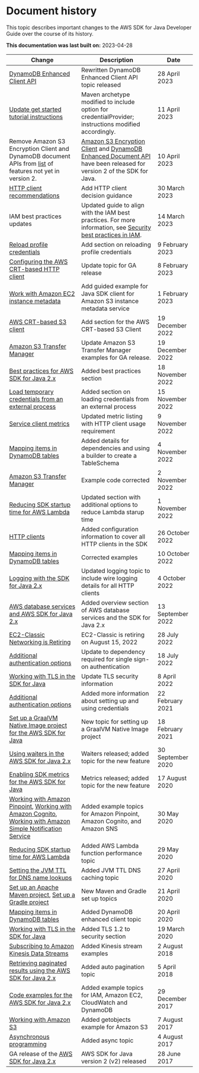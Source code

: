 # Document history<a name="document-history"></a>

This topic describes important changes to the AWS SDK for Java Developer Guide over the course of its history\.

 **This documentation was last built on:** 2023\-04\-28


| Change | Description | Date | 
| --- | --- | --- | 
| [DynamoDB Enhanced Client API](dynamodb-enhanced-client.md) | Rewritten DynamoDB Enhanced Client API topic released | 28 April 2023 | 
| [Update get started tutorial instructions](get-started.md#get-started-projectsetup) | Maven archetype modified to include option for credentialProvider; instructions modified accordingly\. | 11 April 2023 | 
| Remove Amazon S3 Encryption Client and DynamoDB document APIs from [list](home.md#features-notyet) of features not yet in version 2\. | [Amazon S3 Encryption Client](https://docs.aws.amazon.com/amazon-s3-encryption-client/latest/developerguide/getting-started.html) and [DynamoDB Enhanced Document API ](https://sdk.amazonaws.com/java/api/latest/software/amazon/awssdk/enhanced/dynamodb/document/package-summary.html)have been released for version 2 of the SDK for Java\. | 10 April 2023 | 
| [HTTP client recommendations](http-configuration.md#http-clients-recommend) | Add HTTP client decision guidance | 30 March 2023 | 
|  IAM best practices updates  |  Updated guide to align with the IAM best practices\. For more information, see [Security best practices in IAM](https://docs.aws.amazon.com/IAM/latest/UserGuide/best-practices.html)\.  | 14 March 2023 | 
| [Reload profile credentials](credentials-profiles.md#profile-reloading) | Add section on reloading profile credentials | 9 February 2023 | 
| [Configuring the AWS CRT\-based HTTP client](http-configuration-crt.md) | Update topic for GA release | 8 February 2023 | 
| [Work with Amazon EC2 instance metadata](examples-ec2-IMDS.md) | Add guided example for Java SDK client for Amazon S3 instance metadata service | 1 February 2023 | 
| [AWS CRT\-based S3 client](crt-based-s3-client.md) | Add section for the AWS CRT\-based S3 Client | 19 December 2022 | 
| [ Amazon S3 Transfer Manager](transfer-manager.md) | Update Amazon S3 Transfer Manager examples for GA release\. | 19 December 2022 | 
| [Best practices for AWS SDK for Java 2\.x](best-practices.md) | Added best practices section | 18 November 2022 | 
| [Load temporary credentials from an external process](credentials-process.md) | Added section on loading credentials from an external process | 15 November 2022 | 
| [Service client metrics](metrics-list.md) | Updated metric listing with HTTP client usage requirement | 9 November 2022 | 
| [Mapping items in DynamoDB tables](examples-dynamodb-enhanced.md) | Added details for dependencies and using a builder to create a  TableSchema | 4 November 2022 | 
| [ Amazon S3 Transfer Manager](transfer-manager.md) | Example code corrected | 2 November 2022 | 
| [Reducing SDK startup time for AWS Lambda](lambda-optimize-starttime.md) | Updated section with additional options to reduce Lambda starup time | 1 November 2022 | 
| [HTTP clients](http-configuration.md) | Added configuration information to cover all HTTP clients in the SDK | 26 October 2022 | 
| [Mapping items in DynamoDB tables](examples-dynamodb-enhanced.md) | Corrected examples | 10 October 2022 | 
| [Logging with the SDK for Java 2\.x](logging-slf4j.md) | Updated logging topic to include wire logging details for all HTTP clients | 4 October 2022 | 
|  [AWS database services and AWS SDK for Java 2\.x](examples-databases.md)  | Added overview section of AWS database services and the SDK for Java 2\.x | 13 September 2022 | 
|  [EC2\-Classic Networking is Retiring](http://aws.amazon.com/blogs/aws/ec2-classic-is-retiring-heres-how-to-prepare)   |  EC2\-Classic is retiring on August 15, 2022  |  28 July 2022  | 
|   [Additional authentication options](setup-basics.md#setup-additional)   |  Update to dependency required for single sign\-on authentication  |  18 July 2022  | 
|   [ Working with TLS in the SDK for Java](security-java-tls.md)   |  Update TLS security information  |  8 April 2022  | 
|   [Additional authentication options](setup-basics.md#setup-additional)   |  Added more information about setting up and using credentials  |  22 February 2021  | 
|   [Set up a GraalVM Native Image project for the AWS SDK for Java](setup-project-graalvm.md)   |  New topic for setting up a GraalVM Native Image project  |  18 February 2021  | 
|   [Using waiters in the AWS SDK for Java 2\.x](waiters.md)   |  Waiters released; added topic for the new feature  |  30 September 2020  | 
|   [Enabling SDK metrics for the AWS SDK for Java](metrics.md)   |  Metrics released; added topic for the new feature  |  17 August 2020  | 
|   [Working with Amazon Pinpoint](examples-pinpoint.md), [Working with Amazon Cognito](examples-cognito.md), [Working with Amazon Simple Notification Service](examples-simple-notification-service.md)   |  Added example topics for Amazon Pinpoint, Amazon Cognito, and Amazon SNS   |  30 May 2020  | 
|   [Reducing SDK startup time for AWS Lambda](lambda-optimize-starttime.md)   |  Added AWS Lambda function performance topic  |  29 May 2020  | 
|   [Setting the JVM TTL for DNS name lookups](jvm-ttl-dns.md)   |  Added JVM TTL DNS caching topic  |  27 April 2020  | 
|   [Set up an Apache Maven project](setup-project-maven.md), [Set up a Gradle project](setup-project-gradle.md)   |  New Maven and Gradle set up topics  |  21 April 2020  | 
|   [Mapping items in DynamoDB tables](examples-dynamodb-enhanced.md)   |  Added DynamoDB enhanced client topic  |  20 April 2020  | 
|   [ Working with TLS in the SDK for Java](security-java-tls.md)   |  Added TLS 1\.2 to security section  |  19 March 2020  | 
|   [Subscribing to Amazon Kinesis Data Streams](examples-kinesis-stream.md)   |  Added Kinesis stream examples  |  2 August 2018  | 
|   [Retrieving paginated results using the AWS SDK for Java 2\.x](pagination.md)   |  Added auto pagination topic  |  5 April 2018  | 
|   [Code examples for the AWS SDK for Java 2\.x](examples.md)   |  Added example topics for IAM, Amazon EC2, CloudWatch and DynamoDB   |  29 December 2017  | 
|   [Working with Amazon S3](examples-s3.md)   |  Added getobjects example for Amazon S3   |  7 August 2017  | 
|   [Asynchronous programming](asynchronous.md)   |  Added async topic  |  4 August 2017  | 
|  GA release of the [AWS SDK for Java 2\.x](http://aws.amazon.com/sdk-for-java/)   |   AWS SDK for Java version 2 \(v2\) released  |  28 June 2017  | 